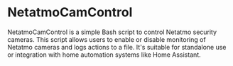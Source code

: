 # NetatmoCamControl
NetatmoCamControl is a simple Bash script to control Netatmo security cameras. This script allows users to enable or disable monitoring of Netatmo cameras and logs actions to a file. It's suitable for standalone use or integration with home automation systems like Home Assistant.
